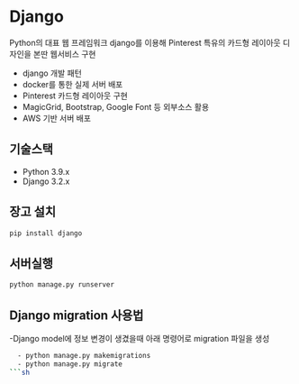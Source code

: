 # Django

Python의 대표 웹 프레임워크 django를 이용해 Pinterest 특유의 카드형 레이아웃 디자인을 본딴 웹서비스 구현

- django 개발 패턴
- docker를 통한 실제 서버 배포
- Pinterest 카드형 레이아웃 구현
- MagicGrid, Bootstrap, Google Font 등 외부소스 활용
- AWS 기반 서버 배포


## 기술스택
- Python 3.9.x
- Django 3.2.x

## 장고 설치
```sh
pip install django
```
## 서버실행
```sh
python manage.py runserver
```
## Django migration 사용법
-Django model에 정보 변경이 생겼을때 아래 명령어로 migration 파일을 생성
```sh
  - python manage.py makemigrations
  - python manage.py migrate
```sh
